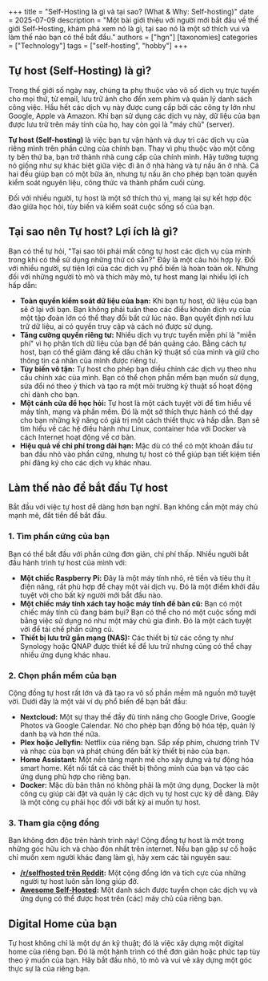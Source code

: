 +++
title = "Self-Hosting là gì và tại sao? (What & Why: Self-hosting)"
date = 2025-07-09
description = "Một bài giới thiệu với người mới bắt đầu về thế giới Self-Hosting, khám phá xem nó là gì, tại sao nó là một sở thích vui và làm thế nào bạn có thể bắt đầu."
authors = ["hgn"]
[taxonomies]
categories = ["Technology"]
tags = ["self-hosting", "hobby"]
+++

## Tự host (Self-Hosting) là gì?

Trong thế giới số ngày nay, chúng ta phụ thuộc vào vô số dịch vụ trực tuyến cho mọi thứ, từ email, lưu trữ ảnh cho đến xem phim và quản lý danh sách công việc. Hầu hết các dịch vụ này được cung cấp bởi các công ty lớn như Google, Apple và Amazon. Khi bạn sử dụng các dịch vụ này, dữ liệu của bạn được lưu trữ trên máy tính của họ, hay còn gọi là "máy chủ" (server).

**Tự host (Self-hosting)** là việc bạn tự vận hành và duy trì các dịch vụ của riêng mình trên phần cứng của chính bạn. Thay vì phụ thuộc vào một công ty bên thứ ba, bạn trở thành nhà cung cấp của chính mình. Hãy tưởng tượng nó giống như sự khác biệt giữa việc đi ăn ở nhà hàng và tự nấu ăn ở nhà. Cả hai đều giúp bạn có một bữa ăn, nhưng tự nấu ăn cho phép bạn toàn quyền kiểm soát nguyên liệu, công thức và thành phẩm cuối cùng.

Đối với nhiều người, tự host là một sở thích thú vị, mang lại sự kết hợp độc đáo giữa học hỏi, tùy biến và kiểm soát cuộc sống số của bạn.

## Tại sao nên Tự host? Lợi ích là gì?

Bạn có thể tự hỏi, "Tại sao tôi phải mất công tự host các dịch vụ của mình trong khi có thể sử dụng những thứ có sẵn?" Đây là một câu hỏi hợp lý. Đối với nhiều người, sự tiện lợi của các dịch vụ phổ biến là hoàn toàn ok. Nhưng đối với những người tò mò và thích mày mò, tự host mang lại nhiều lợi ích hấp dẫn:

*   **Toàn quyền kiểm soát dữ liệu của bạn:** Khi bạn tự host, dữ liệu của bạn sẽ ở lại với bạn. Bạn không phải tuân theo các điều khoản dịch vụ của một tập đoàn lớn có thể thay đổi bất cứ lúc nào. Bạn quyết định nơi lưu trữ dữ liệu, ai có quyền truy cập và cách nó được sử dụng.
*   **Tăng cường quyền riêng tư:** Nhiều dịch vụ trực tuyến miễn phí là "miễn phí" vì họ phân tích dữ liệu của bạn để bán quảng cáo. Bằng cách tự host, bạn có thể giảm đáng kể dấu chân kỹ thuật số của mình và giữ cho thông tin cá nhân của mình được riêng tư.
*   **Tùy biến vô tận:** Tự host cho phép bạn điều chỉnh các dịch vụ theo nhu cầu chính xác của mình. Bạn có thể chọn phần mềm bạn muốn sử dụng, sửa đổi nó theo ý thích và tạo ra một môi trường kỹ thuật số hoạt động chỉ dành cho bạn.
*   **Một cánh cửa để học hỏi:** Tự host là một cách tuyệt vời để tìm hiểu về máy tính, mạng và phần mềm. Đó là một sở thích thực hành có thể dạy cho bạn những kỹ năng có giá trị một cách thiết thực và hấp dẫn. Bạn sẽ tìm hiểu về các hệ điều hành như Linux, container hóa với Docker và cách Internet hoạt động về cơ bản.
*   **Hiệu quả về chi phí trong dài hạn:** Mặc dù có thể có một khoản đầu tư ban đầu nhỏ vào phần cứng, nhưng tự host có thể giúp bạn tiết kiệm tiền phí đăng ký cho các dịch vụ khác nhau.

## Làm thế nào để bắt đầu Tự host

Bắt đầu với việc tự host dễ dàng hơn bạn nghĩ. Bạn không cần một máy chủ mạnh mẽ, đắt tiền để bắt đầu.

### 1. Tìm phần cứng của bạn

Bạn có thể bắt đầu với phần cứng đơn giản, chi phí thấp. Nhiều người bắt đầu hành trình tự host của mình với:

*   **Một chiếc Raspberry Pi:** Đây là một máy tính nhỏ, rẻ tiền và tiêu thụ ít điện năng, rất phù hợp để chạy một vài dịch vụ. Đó là một điểm khởi đầu tuyệt vời cho bất kỳ người mới bắt đầu nào.
*   **Một chiếc máy tính xách tay hoặc máy tính để bàn cũ:** Bạn có một chiếc máy tính cũ đang bám bụi? Bạn có thể cho nó một cuộc sống mới bằng việc sử dụng nó như một máy chủ gia đình. Đó là một cách tuyệt vời để tái chế phần cứng cũ.
*   **Thiết bị lưu trữ gắn mạng (NAS):** Các thiết bị từ các công ty như Synology hoặc QNAP được thiết kế để lưu trữ nhưng cũng có thể chạy nhiều ứng dụng khác nhau.

### 2. Chọn phần mềm của bạn

Cộng đồng tự host rất lớn và đã tạo ra vô số phần mềm mã nguồn mở tuyệt vời. Dưới đây là một vài ví dụ phổ biến để bạn bắt đầu:

*   **Nextcloud:** Một sự thay thế đầy đủ tính năng cho Google Drive, Google Photos và Google Calendar. Nó cho phép bạn đồng bộ hóa tệp, quản lý danh bạ và hơn thế nữa.
*   **Plex hoặc Jellyfin:** Netflix của riêng bạn. Sắp xếp phim, chương trình TV và nhạc của bạn và phát chúng đến bất kỳ thiết bị nào của bạn.
*   **Home Assistant:** Một nền tảng mạnh mẽ cho xây dựng và tự động hóa smart home. Kết nối tất cả các thiết bị thông minh của bạn và tạo các ứng dụng phù hợp cho riêng bạn.
*   **Docker:** Mặc dù bản thân nó không phải là một ứng dụng, Docker là một công cụ giúp cài đặt và quản lý các dịch vụ tự host cực kỳ dễ dàng. Đây là một công cụ phải học đối với bất kỳ ai muốn tự host.

### 3. Tham gia cộng đồng

Bạn không đơn độc trên hành trình này! Cộng đồng tự host là một trong những góc hữu ích và chào đón nhất trên internet. Nếu bạn gặp sự cố hoặc chỉ muốn xem người khác đang làm gì, hãy xem các tài nguyên sau:

*   **[/r/selfhosted trên Reddit](https://www.reddit.com/r/selfhosted/):** Một cộng đồng lớn và tích cực của những người tự host luôn sẵn lòng giúp đỡ.
*   **[Awesome Self-Hosted](https://github.com/awesome-selfhosted/awesome-selfhosted):** Một danh sách được tuyển chọn các dịch vụ và ứng dụng có thể được host trên (các) máy chủ của riêng bạn.

## Digital Home của bạn

Tự host không chỉ là một dự án kỹ thuật; đó là việc xây dựng một digital home của riêng bạn. Đó là một hành trình có thể đơn giản hoặc phức tạp tùy theo ý muốn của bạn. Hãy bắt đầu nhỏ, tò mò và vui vẻ xây dựng một góc thực sự là của riêng bạn.
